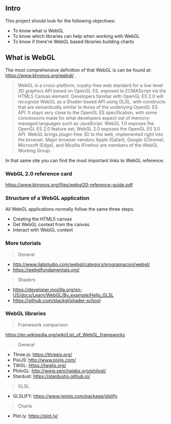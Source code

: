 ## Intro

This project should look for the following objectives:

- To know what is WebGL
- To know which libraries can help when working with WebGL
- To know if there're WebGL based libraries building charts

## What is WebGL

The most comprehensive definition of that WebGL is can be found at:
https://www.khronos.org/webgl/ .

> WebGL is a cross-platform, royalty-free web standard for a low-level
> 3D graphics API based on OpenGL ES, exposed to ECMAScript via the
> HTML5 Canvas element. Developers familiar with OpenGL ES 2.0 will
> recognize WebGL as a Shader-based API using GLSL, with constructs that
> are semantically similar to those of the underlying OpenGL ES API. It
> stays very close to the OpenGL ES specification, with some concessions
> made for what developers expect out of memory-managed languages such
> as JavaScript. WebGL 1.0 exposes the OpenGL ES 2.0 feature set; WebGL
> 2.0 exposes the OpenGL ES 3.0 API.
> WebGL brings plugin-free 3D to the web, implemented right into the
> browser. Major browser vendors Apple (Safari), Google (Chrome),
> Microsoft (Edge), and Mozilla (Firefox) are members of the WebGL
> Working Group.

In that same site you can find the most important links to WebGL
reference.

### WebGL 2.0 reference card

https://www.khronos.org/files/webgl20-reference-guide.pdf

### Structure of a WebGL application

All WebGL applications normally follow the same three steps:

- Creating the HTML5 canvas
- Get WebGL context from the canvas
- Interact with WebGL context

### More tutorials

> General

- http://www.jlabstudio.com/webgl/category/programacion/webgl/
- https://webglfundamentals.org/

> Shaders

- https://developer.mozilla.org/en-US/docs/Learn/WebGL/By_example/Hello_GLSL
- https://github.com/stackgl/shader-school

### WebGL libraries

> Framework comparison

https://en.wikipedia.org/wiki/List_of_WebGL_frameworks

>  General

- Three.js: https://threejs.org/
- PixiJS: http://www.pixijs.com/
- TWGL: https://twgljs.org/
- PhiloGL: http://www.senchalabs.org/philogl/
- Stardust: https://stardustjs.github.io/

> GLSL

- GLSLIFY:  https://www.npmjs.com/package/glslify

> Charts

- Plot.ly: https://plot.ly/
